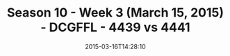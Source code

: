 ---
title: Season 10 - Week 3 (March 15, 2015) - DCGFFL - 4439 vs 4441
teams_score:
- team: 4439
  score: 24
- team: 4441
  score: 18
mvp: Miles S. (Royal); Nolan L. (Silver)
game-ball: N/A
season: 10
week:
date: '2015-03-16T14:28:10'
pageid: season-10-week-three-4439-vs-4441
---